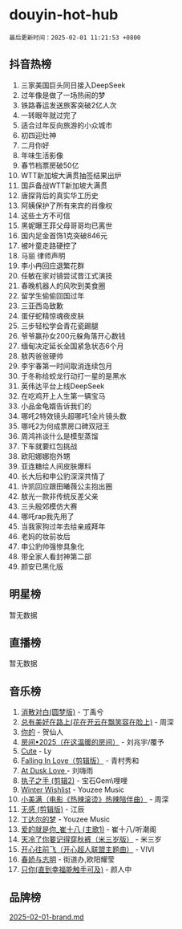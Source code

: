 # douyin-hot-hub

`最后更新时间：2025-02-01 11:21:53 +0800`

## 抖音热榜

1. 三家美国巨头同日接入DeepSeek
1. 过年像是做了一场热闹的梦
1. 铁路春运发送旅客突破2亿人次
1. 一转眼年就过完了
1. 适合过年反向旅游的小众城市
1. 初四迎灶神
1. 二月你好
1. 年味生活影像
1. 春节档票房破50亿
1. WTT新加坡大满贯抽签结果出炉
1. 国乒备战WTT新加坡大满贯
1. 唐探背后的真实华工历史
1. 阿姨保护了所有来宾的肖像权
1. 这些土方不可信
1. 黑妮曝王菲父母哥哥均已离世
1. 国内足金首饰1克突破846元
1. 被叶童走路硬控了
1. 马丽 律师声明
1. 李小冉回应退繁花群
1. 任敏在家对镜尝试晋江式演技
1. 春晚机器人的风吹到美食圈
1. 留学生偷偷回国过年
1. 三亚西岛致歉
1. 蛋仔蛇精惊魂夜皮肤
1. 三步轻松学会青花瓷踢腿
1. 爷爷赢孙女200元躲角落开心数钱
1. 缅甸决定延长全国紧急状态6个月
1. 敖丙爸爸硬帅
1. 李宇春第一时间取消连续包月
1. 于冬称给蛟龙行动打一星的是黑水
1. 英伟达平台上线DeepSeek
1. 在吃鸡开上人生第一辆宝马
1. 小品金龟婿告诉我们的
1. 哪吒2特效镜头超哪吒1全片镜头数
1. 哪吒2为何成票房口碑双冠王
1. 周鸿祎谈什么是模型蒸馏
1. 下车就要红包挑战
1. 欧阳娜娜抱外甥
1. 亚连糖绘人间皮肤爆料
1. 长大后和申公豹深深共情了
1. 许凯回应跟田曦薇公主抱出圈
1. 敖光一款非传统反差父亲
1. 三头殷郊模仿大赛
1. 哪吒rap我先用了
1. 当我家狗过年去给亲戚拜年
1. 老妈的妆前妆后
1. 申公豹帅强惨具象化
1. 带全家人看封神第二部
1. 颜安已黑化版

## 明星榜

暂无数据

## 直播榜

暂无数据

## 音乐榜

1. [消散对白(圆梦版)](https://sf3-cdn-tos.douyinstatic.com/obj/tos-cn-ve-2774/og4jB5I5IizzoZVAAAzWgBMAsMDWoArfwBOiFs) - 丁禹兮
1. [总有美好在路上(花在开云在飘笑容在脸上)](https://sf5-hl-cdn-tos.douyinstatic.com/obj/tos-cn-ve-2774/oU5u7NwtfBIvaNhoQBszOvAlRiAoiWAVVyBMq4) - 周深
1. [你的](https://sf5-hl-cdn-tos.douyinstatic.com/obj/tos-cn-ve-2774/oYuIeKf42jB7sEV6B2upMdpYAgfrQWj0FeRegh) - 贺仙人
1. [房间•2025（在这温暖的房间）](https://sf5-hl-cdn-tos.douyinstatic.com/obj/tos-cn-ve-2774/oMzJcnT8BgIetASeBfwfEeBQVNfACiCifhfZP7g) - 刘兆宇/覆予
1. [Cute](https://sf5-hl-cdn-tos.douyinstatic.com/obj/tos-cn-ve-2774/o4IbIzHWKAAB4wsS5qMBRiiAlEBGTpQRNfFvuo) - Ly
1. [Falling In Love（剪辑版）](https://sf5-hl-cdn-tos.douyinstatic.com/obj/tos-cn-ve-2774/o8ajpA8zzgBPahbBIO8AcKGBLJezFCRd1wfP9f) - 青村秀和
1. [ At Dusk  Love ](https://sf5-hl-cdn-tos.douyinstatic.com/obj/tos-cn-ve-2774/o8CrpCf5CaYgI4ZrtQgMQAFEfuGqNnRSDQAPBc) - 刘嗨雨
1. [执子之手 (剪辑2)](https://sf6-cdn-tos.douyinstatic.com/obj/tos-cn-ve-2774/oUoZLQjCc31XzqsBnBQUNgeKtYPBcgbFDwtfcu) - 宝石Gem\哩哩
1. [Winter Wishlist](https://sf5-hl-cdn-tos.douyinstatic.com/obj/tos-cn-ve-2774/oIIgUOeamCFCVAzxN6MFRLIBlLGpUqQxeeHrLE) - Youzee Music
1. [小美满（电影《热辣滚烫》热辣陪伴曲）](https://sf5-hl-cdn-tos.douyinstatic.com/obj/tos-cn-ve-2774/o0GAn2lSgfZIDUgtevCGDQYnFg4CwnrBaxbTZL) - 周深
1. [无感 (剪辑版)](https://sf5-hl-cdn-tos.douyinstatic.com/obj/tos-cn-ve-2774/o0eIsUzJBDlQaQFC5OFlgbMEZC1TFYBftOBn6p) - 江辰
1. [丁达尔的梦](https://sf5-hl-cdn-tos.douyinstatic.com/obj/tos-cn-ve-2774/oMU3WirUZBVQkAC9ccG5P2IQirziZM2RTInUY) - Youzee Music
1. [爱的就是你_崔十八 (主歌1)](https://sf5-hl-cdn-tos.douyinstatic.com/obj/tos-cn-ve-2774/oI5BO5DhFZ6UTcNCnZaOCBLtZ7WIMQGfgnXf5E) - 崔十八/听潮阁
1. [天冷了你要记得穿秋裤（米三岁版）](https://sf5-hl-cdn-tos.douyinstatic.com/obj/tos-cn-ve-2774/oQlIwVIDWiZ6BQilAorS7MA0AgCkQDvcZAdm1) - 米三岁
1. [开心往前飞（开心超人联盟主题曲）](https://sf5-hl-cdn-tos.douyinstatic.com/obj/tos-cn-ve-2774/9d8fb7c82cf1421fb93a9fe925275e0a) - VIVI
1. [春娇与志明](https://sf5-hl-cdn-tos.douyinstatic.com/obj/tos-cn-ve-2774/e530d8fceb7044b39707d7f9ff54add1) - 街道办,欧阳耀莹
1. [只你(直到幸福能触手可及)](https://sf5-hl-cdn-tos.douyinstatic.com/obj/tos-cn-ve-2774/o0lBkRDzFTeaVSUz3ZZSCBVtZ5DIMQGfgmEAuE) - 颜人中

## 品牌榜

[2025-02-01-brand.md](2025-02-01-brand.md)
